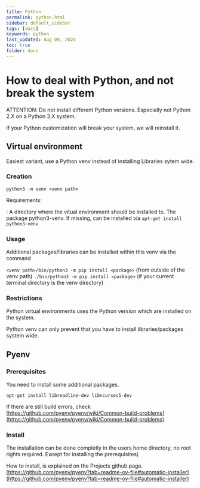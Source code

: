 ```yaml
---
title: Python
permalink: python.html
sidebar: default_sidebar
tags: [docs]
keywords: python
last_updated: Aug 09, 2024
toc: true
folder: docs
---
```


# How to deal with Python, and not break the system

ATTENTION: Do not install different Python versions. Especially not Python 2.X on a Python 3.X system.

If your Python customization will break your system, we will reinstall it.



## Virtual environment

Easiest variant, use a Python venv instead of installing Libraries sytem wide.


### Creation

```python3 -m venv <venv path>```

Requirements:

<venv path>: A directory where the vitual environment should be installed to.
The package python3-venv. If missing, can be installed via ```apt-get install python3-venv```


### Usage

Additional packages/libraries can be installed within this venv via the command

```<venv path>/bin/python3 -m pip install <package>``` (from outside of the venv path)
```./bin/python3 -m pip install <package>``` (if your current terminal directory is the venv directory)


### Restrictions

Python virtual environments uses the Python version which are installed on the system.

Python venv can only prevent that you have to install libraries/packages system wide.


## Pyenv

### Prerequisites

You need to install some additional packages.

```apt-get install libreadline-dev libncurses5-dev```

If there are still build errors, check [https://github.com/pyenv/pyenv/wiki/Common-build-problems](https://github.com/pyenv/pyenv/wiki/Common-build-problems)


### Install

The installation can be done completly in the users home directory, no root rights required. Except for installing the prerequisites)

How to install, is explained on the Projects github page.
[https://github.com/pyenv/pyenv?tab=readme-ov-file#automatic-installer](https://github.com/pyenv/pyenv?tab=readme-ov-file#automatic-installer)


